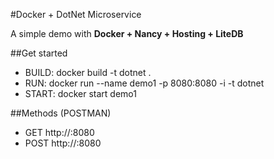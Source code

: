 #Docker + DotNet Microservice

A simple demo with __Docker + Nancy + Hosting + LiteDB__

##Get started

* BUILD: docker build -t dotnet .
* RUN: docker run --name demo1 -p 8080:8080 -i -t dotnet
* START: docker start demo1

##Methods (POSTMAN)
 
* GET http://<dockerip>:8080
* POST http://<dockerip>:8080